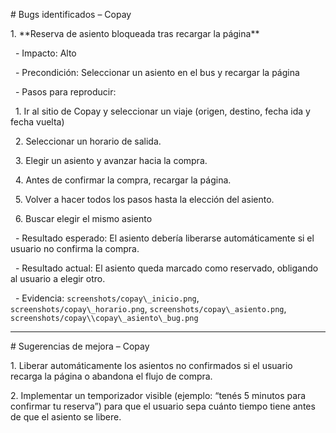 \# Bugs identificados – Copay



1\. \*\*Reserva de asiento bloqueada tras recargar la página\*\*

&nbsp;  - Impacto: Alto

&nbsp;  - Precondición: Seleccionar un asiento en el bus y recargar la página

&nbsp;  - Pasos para reproducir:

&nbsp;    1. Ir al sitio de Copay y seleccionar un viaje (origen, destino, fecha ida y fecha vuelta)

     2. Seleccionar un horario de salida.

&nbsp;    3. Elegir un asiento y avanzar hacia la compra.

&nbsp;    4. Antes de confirmar la compra, recargar la página.

     5. Volver a hacer todos los pasos hasta la elección del asiento.

     6. Buscar elegir el mismo asiento

&nbsp;  - Resultado esperado: El asiento debería liberarse automáticamente si el usuario no confirma la compra.

&nbsp;  - Resultado actual: El asiento queda marcado como reservado, obligando al usuario a elegir otro.

   - Evidencia: `screenshots/copay\_inicio.png`, `screenshots/copay\_horario.png`, `screenshots/copay\_asiento.png`, `screenshots/copay\\copay\_asiento\_bug.png`





---



\# Sugerencias de mejora – Copay



1\. Liberar automáticamente los asientos no confirmados si el usuario recarga la página o abandona el flujo de compra.  

2\. Implementar un temporizador visible (ejemplo: “tenés 5 minutos para confirmar tu reserva”) para que el usuario sepa cuánto tiempo tiene antes de que el asiento se libere.  



